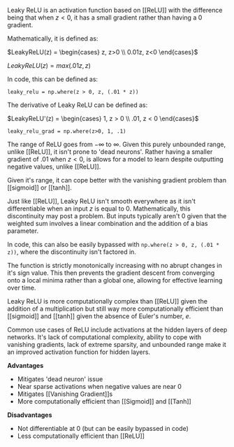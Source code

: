 Leaky ReLU is an activation function based on [[ReLU]] with the difference being that when $z < 0$, it has a small gradient rather than having a $0$ gradient.

Mathematically, it is defined as:

$LeakyReLU(z) = \begin{cases} z, z>0 \\ 0.01z, z<0 \end{cases}$

$LeakyReLU(z) = max(.01z, z)$

In code, this can be defined as:

```
leaky_relu = np.where(z > 0, z, (.01 * z))
```

The derivative of Leaky ReLU can be defined as:

$LeakyReLU'(z) = \begin{cases} 1, z > 0 \\ .01, z < 0 \end{cases}$

```
leaky_relu_grad = np.where(z>0, 1, .1)
```

The range of ReLU goes from $-\infty$ to $\infty$. Given this purely unbounded range, unlike [[ReLU]], it isn't prone to 'dead neurons'. Rather having a smaller gradient of .01 when $z < 0$, is allows for a model to learn despite outputting negative values, unlike [[ReLU]].

Given it's range, it can cope better with the vanishing gradient problem than [[sigmoid]] or [[tanh]].

Just like [[ReLU]], Leaky ReLU isn't smooth everywhere as it isn't differentiable when an input $z$ is equal to $0$. Mathematically, this discontinuity may post a problem. But inputs typically aren't $0$ given that the weighted sum involves a linear combination and the addition of a bias parameter. 

In code, this can also be easily bypassed with `np.where(z > 0, z, (.01 * z))`, where the discontinuity isn't factored in.

The function is strictly monotonically increasing with no abrupt changes in it's sign value. This then prevents the gradient descent from converging onto a local minima rather than a global one, allowing for effective learning over time.

Leaky ReLU is more computationally complex than [[ReLU]] given the addition of a multiplication but still way more computationally efficient than [[sigmoid]] and [[tanh]] given the absence of Euler's number, $e$.

Common use cases of ReLU include activations at the hidden layers of deep networks. It's lack of computational complexity, ability to cope with vanishing gradients, lack of extreme sparsity, and unbounded range make it an improved activation function for hidden layers.

**Advantages**
- Mitigates 'dead neuron' issue
- Near sparse activations when negative values are near $0$
- Mitigates [[Vanishing Gradient]]s
- More computationally efficient than [[Sigmoid]] and [[Tanh]]

**Disadvantages**
- Not differentiable at $0$ (but can be easily bypassed in code)
- Less computationally efficient than [[ReLU]]